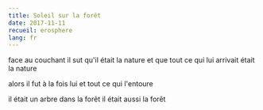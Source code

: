 ```yaml
---
title: Soleil sur la forêt
date: 2017-11-11
recueil: erosphere
lang: fr
---
```


face au couchant
il sut qu'il était la nature
et que tout ce qui lui arrivait était la nature

alors il fut à la fois lui et tout ce qui l'entoure

il était un arbre dans la forêt
il était aussi la forêt
